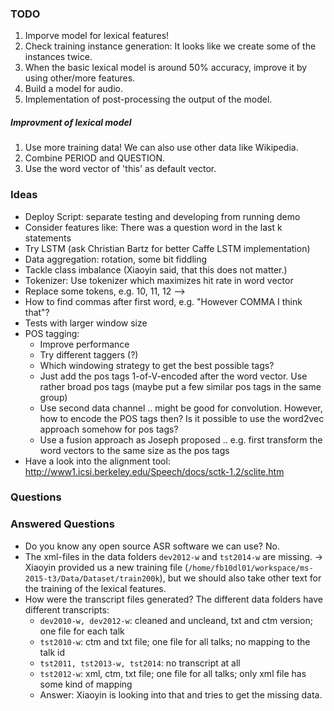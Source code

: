 ### TODO

1. Imporve model for lexical features!
2. Check training instance generation: It looks like we create some of the instances twice.
3. When the basic lexical model is around 50% accuracy, improve it by using other/more features.
4. Build a model for audio.
5. Implementation of post-processing the output of the model.

##### Improvment of lexical model

1. Use more training data! We can also use other data like Wikipedia.
2. Combine PERIOD and QUESTION.
3. Use the word vector of 'this' as default vector.

### Ideas

* Deploy Script: separate testing and developing from running demo
* Consider features like: There was a question word in the last k statements
* Try LSTM (ask Christian Bartz for better Caffe LSTM implementation)
* Data aggregation: rotation, some bit fiddling
* Tackle class imbalance (Xiaoyin said, that this does not matter.)
* Tokenizer: Use tokenizer which maximizes hit rate in word vector
* Replace some tokens, e.g. 10, 11, 12 --> <NUMBER>
* How to find commas after first word, e.g. "However COMMA I think that"?
* Tests with larger window size
* POS tagging:
  * Improve performance
  * Try different taggers (?)
  * Which windowing strategy to get the best possible tags?
  * Just add the pos tags 1-of-V-encoded after the word vector. Use rather broad pos tags (maybe put a few similar pos tags in the same group)
  * Use second data channel .. might be good for convolution. However, how to encode the POS tags then? Is it possible to use the word2vec approach somehow for pos tags?
  * Use a fusion approach as Joseph proposed .. e.g. first transform the word vectors to the same size as the pos tags
* Have a look into the alignment tool: http://www1.icsi.berkeley.edu/Speech/docs/sctk-1.2/sclite.htm

### Questions

### Answered Questions
* Do you know any open source ASR software we can use? No.
* The xml-files in the data folders `dev2012-w` and `tst2014-w` are missing. -> Xiaoyin provided us a new training file (`/home/fb10dl01/workspace/ms-2015-t3/Data/Dataset/train200k`), but we should also take other text for the training of the lexical features.
* How were the transcript files generated? The different data folders have different transcripts:
   * `dev2010-w, dev2012-w`: cleaned and uncleand, txt and ctm version; one file for each talk
   * `tst2010-w`: ctm and txt file; one file for all talks; no mapping to the talk id
   * `tst2011, tst2013-w, tst2014`: no transcript at all
   * `tst2012-w`: xml, ctm, txt file; one file for all talks; only xml file has some kind of mapping
   * Answer: Xiaoyin is looking into that and tries to get the missing data.
   
